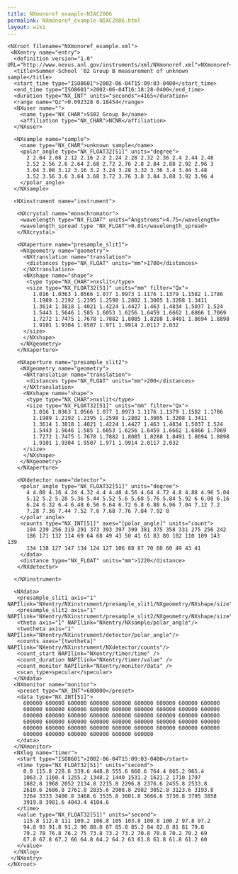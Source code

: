 ```yaml
---
title: NXmonoref example-NIAC2006
permalink: NXmonoref_example-NIAC2006.html
layout: wiki
---
```


    <NXroot filename="NXmonoref_example.xml">
     <NXentry name="entry">
      <definition version="1.0" URL="http://www.nexus.anl.gov/instruments/xml/NXmonoref.xml">NXmonoref</definition>
      <title>Summer-School '02 Group B measurement of unknown sample</title>
      <start_time type="ISO8601">2002-06-04T15:09:03-0400</start_time>
      <end_time type="ISO8601">2002-06-04T16:18:28-0400</end_time>
      <duration type="NX_INT" units="seconds">4165</duration>
      <range name="Qz">0.092328 0.18454</range>
      <NXuser name="">
        <name type="NX_CHAR">SS02 Group B</name>
        <affiliation type="NX_CHAR">NCNR</affiliation>
      </NXuser>

      <NXsample name="sample">
        <name type="NX_CHAR">unknown sample</name>
        <polar_angle type="NX_FLOAT32[51]" units="degree">
          2 2.04 2.08 2.12 2.16 2.2 2.24 2.28 2.32 2.36 2.4 2.44 2.48 
          2.52 2.56 2.6 2.64 2.68 2.72 2.76 2.8 2.84 2.88 2.92 2.96 3 
          3.04 3.08 3.12 3.16 3.2 3.24 3.28 3.32 3.36 3.4 3.44 3.48 
          3.52 3.56 3.6 3.64 3.68 3.72 3.76 3.8 3.84 3.88 3.92 3.96 4
        </polar_angle>
      </NXsample>

      <NXinstrument name="instrument">

       <NXcrystal name="monochromator">
        <wavelength type="NX_FLOAT" units="Angstroms">4.75</wavelength>
        <wavelength_spread type "NX_FLOAT">0.01</wavelength_spread>
       </NXcrystal>

       <NXaperture name="presample_slit1">
        <NXgeometry name="geometry">
         <NXtranslation name="translation">
          <distances type="NX_FLOAT" units="mm">1700</distances>
         </NXtranslation>
         <NXshape name="shape">
          <type type="NX_CHAR">nxslit</type>
          <size type="NX_FLOAT32[51]" units="mm" filter="Qx">
            1.016 1.0363 1.0566 1.077 1.0973 1.1176 1.1379 1.1582 1.1786 
            1.1989 1.2192 1.2395 1.2598 1.2802 1.3005 1.3208 1.3411 
            1.3614 1.3818 1.4021 1.4224 1.4427 1.463 1.4834 1.5037 1.524 
            1.5443 1.5646 1.585 1.6053 1.6256 1.6459 1.6662 1.6866 1.7069 
            1.7272 1.7475 1.7678 1.7882 1.8085 1.8288 1.8491 1.8694 1.8898 
            1.9101 1.9304 1.9507 1.971 1.9914 2.0117 2.032
         </size>
         </NXshape>
        </NXgeometry>
       </NXaperture>

       <NXaperture name="presample_slit2">
        <NXgeometry name="geometry">
         <NXtranslation name="translation">
          <distances type="NX_FLOAT" units="mm">200</distances>
         </NXtranslation>
         <NXshape name="shape">
          <type type="NX_CHAR">nxslit</type>
          <size type="NX_FLOAT32[51]" units="mm" filter="Qx">
            1.016 1.0363 1.0566 1.077 1.0973 1.1176 1.1379 1.1582 1.1786 
            1.1989 1.2192 1.2395 1.2598 1.2802 1.3005 1.3208 1.3411 
            1.3614 1.3818 1.4021 1.4224 1.4427 1.463 1.4834 1.5037 1.524 
            1.5443 1.5646 1.585 1.6053 1.6256 1.6459 1.6662 1.6866 1.7069 
            1.7272 1.7475 1.7678 1.7882 1.8085 1.8288 1.8491 1.8694 1.8898 
            1.9101 1.9304 1.9507 1.971 1.9914 2.0117 2.032
         </size>
         </NXshape>
        </NXgeometry>
       </NXaperture>

       <NXdetector name="detector">
        <polar_angle type="NX_FLOAT32[51]" units="degree">
          4 4.08 4.16 4.24 4.32 4.4 4.48 4.56 4.64 4.72 4.8 4.88 4.96 5.04 
          5.12 5.2 5.28 5.36 5.44 5.52 5.6 5.68 5.76 5.84 5.92 6 6.08 6.16 
          6.24 6.32 6.4 6.48 6.56 6.64 6.72 6.8 6.88 6.96 7.04 7.12 7.2 
          7.28 7.36 7.44 7.52 7.6 7.68 7.76 7.84 7.92 8
        </polar_angle>
        <counts type="NX_INT[51]" axes="[polar_angle]" units="count">
          194 239 256 319 291 373 393 397 399 381 375 358 331 275 256 242 
          186 171 132 114 69 64 68 49 43 50 41 61 83 80 102 110 109 143 139 
          134 138 127 147 134 124 127 106 88 87 70 60 60 49 43 41
        </data>
        <distance type="NX_FLOAT" units="mm">1220</distance>
       </NXdetector>

      </NXinstrument>

      <NXdata>
       <presample_slit1 axis="1" NAPIlink="NXentry/NXinstrument/presample_slit1/NXgeometry/NXshape/size"/>
       <presample_slit2 axis="1" NAPIlink="NXentry/NXinstrument/presample_slit2/NXgeometry/NXshape/size"/>
       <theta axis="1" NAPIlink="NXentry/NXsample/polar_angle"/>
       <twotheta axis="1" NAPIlink="NXentry/NXinstrument/detector/polar_angle"/>
       <counts axes="[twotheta]" NAPIlink="NXentry/NXinstrument/NXdetector/counts"/>
       <count_start NAPIlink="NXentry/timer/time" />
       <count_duration NAPIlink="NXentry/timer/value" />
       <count_monitor NAPIlink="NXentry/monitor/data" />
       <scan_type>specular</specular>
      </NXdata>
      <NXmonitor name="monitor">
       <preset type="NX_INT">600000</preset>
       <data type="NX_INT[51]">
         600000 600000 600000 600000 600000 600000 600000 600000 600000 
         600000 600000 600000 600000 600000 600000 600000 600000 600000 
         600000 600000 600000 600000 600000 600000 600000 600000 600000 
         600000 600000 600000 600000 600000 600000 600000 600000 600000 
         600000 600000 600000 600000 600000 600000 600000 600000 600000 
         600000 600000 600000 600000 600000 600000
       </data>
      </NXmonitor>
      <NXlog name="timer">
       <start type="ISO8601">2002-06-04T15:09:03-0400</start>
       <time type="NX_FLOAT32[51]" units="second">
         0.0 115.8 228.6 339.6 448.8 555.6 660.6 764.4 865.2 965.4 
         1063.2 1160.4 1255.2 1348.2 1440 1531.2 1621.2 1710 1797 
         1882.8 1968 2052 2134.8 2215.8 2296.8 2376.6 2455.8 2533.8 
         2610.6 2686.8 2761.8 2835.6 2908.8 2982 3052.8 3123.6 3193.8 
         3264 3333 3400.8 3468.6 3535.8 3601.8 3666.6 3730.8 3795 3858 
         3919.8 3981.6 4043.4 4104.6
       </time>
       <value type="NX_FLOAT32[51]" units="second">
         115.8 112.8 111 109.2 106.8 105 103.8 100.8 100.2 97.8 97.2 
         94.8 93 91.8 91.2 90 88.8 87 85.8 85.2 84 82.8 81 81 79.8 
         79.2 78 76.8 76.2 75 73.8 73.2 73.2 70.8 70.8 70.2 70.2 69 
         67.8 67.8 67.2 66 64.8 64.2 64.2 63 61.8 61.8 61.8 61.2 60
       </value>
      </NXlog>
     </NXentry>
    </NXroot>
